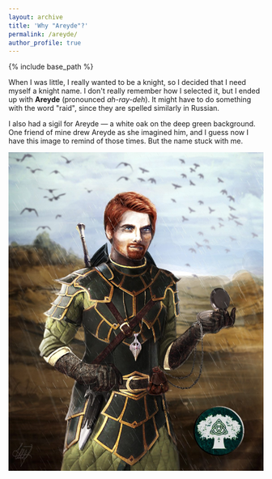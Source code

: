 ```yaml
---
layout: archive
title: 'Why "Areyde"?'
permalink: /areyde/
author_profile: true
---
```


{% include base_path %}

When I was little, I really wanted to be a knight, so I decided that I need myself a knight name. I don't really
remember how I selected it, but I ended up with **Areyde** (pronounced _ah-ray-deh_). It might have to do something with
the word "raid", since they are spelled similarly in Russian. 

I also had a sigil for Areyde — a white oak on the deep green background. One friend of mine drew Areyde as she imagined
him, and I guess now I have this image to remind of those times. But the name stuck with me.

<img src="/images/areyde.jpg">

